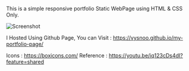This is a simple responsive portfolio Static WebPage using HTML & CSS Only.

![Screenshot](https://github.com/vysnoo/responsive-portfolio-page/assets/115607761/791cd68c-8fb9-48be-b857-c5be95aa09cf)

I Hosted Using Github Page,
 You can Visit :  https://vysnoo.github.io/my-portfolio-page/

Icons :  https://boxicons.com/
Reference : https://youtu.be/iq123cDs4dI?feature=shared
